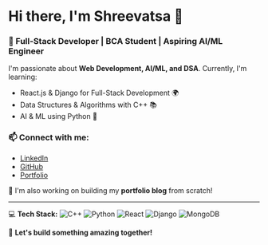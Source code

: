 # Hi there, I'm Shreevatsa 👋
### 🚀 Full-Stack Developer | BCA Student | Aspiring AI/ML Engineer

I'm passionate about **Web Development, AI/ML, and DSA**. Currently, I'm learning:
- React.js & Django for Full-Stack Development 🌍
- Data Structures & Algorithms with C++ 📚
- AI & ML using Python 🤖

### 📫 Connect with me:
- [LinkedIn](https://www.linkedin.com/in/shreevatsatg)
- [GitHub](https://www.linkedin.com/in/shreevatsa-t-g-7b6509314)
- [Portfolio](https://https://shreevatsatg-com.vercel.app/) 

🔭 I'm also working on building my **portfolio blog** from scratch!

---

💻 **Tech Stack:**
![C++](https://img.shields.io/badge/C++-00599C?style=flat&logo=c%2B%2B&logoColor=white)
![Python](https://img.shields.io/badge/Python-3776AB?style=flat&logo=python&logoColor=white)
![React](https://img.shields.io/badge/React-20232A?style=flat&logo=react&logoColor=61DAFB)
![Django](https://img.shields.io/badge/Django-092E20?style=flat&logo=django&logoColor=white)
![MongoDB](https://img.shields.io/badge/MongoDB-4EA94B?style=flat&logo=mongodb&logoColor=white)

🚀 **Let's build something amazing together!**
